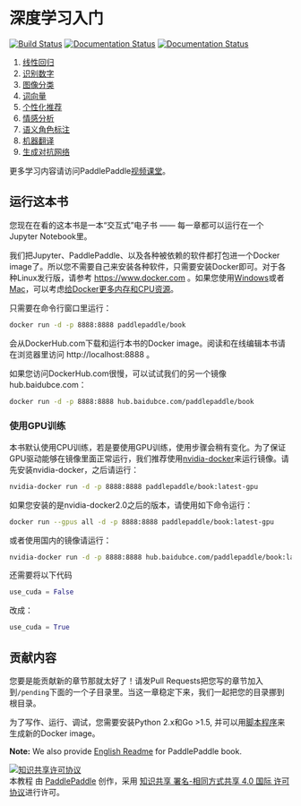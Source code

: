 # 深度学习入门

[![Build Status](https://travis-ci.org/PaddlePaddle/book.svg?branch=develop)](https://travis-ci.org/PaddlePaddle/book)
[![Documentation Status](https://img.shields.io/badge/docs-latest-brightgreen.svg?style=flat)](https://github.com/PaddlePaddle/book/blob/develop/README.md)
[![Documentation Status](https://img.shields.io/badge/中文文档-最新-brightgreen.svg)](https://github.com/PaddlePaddle/book/blob/develop/README.cn.md)

1. [线性回归](https://www.paddlepaddle.org.cn/documentation/docs/zh/1.5/beginners_guide/basics/fit_a_line/README.cn.html)
1. [识别数字](https://www.paddlepaddle.org.cn/documentation/docs/zh/1.5/beginners_guide/basics/recognize_digits/README.cn.html)
1. [图像分类](https://www.paddlepaddle.org.cn/documentation/docs/zh/1.5/beginners_guide/basics/image_classification/index.html)
1. [词向量](https://www.paddlepaddle.org.cn/documentation/docs/zh/1.5/beginners_guide/basics/word2vec/index.html)
1. [个性化推荐](https://www.paddlepaddle.org.cn/documentation/docs/zh/1.5/beginners_guide/basics/recommender_system/index.html)
1. [情感分析](https://www.paddlepaddle.org.cn/documentation/docs/zh/1.5/beginners_guide/basics/understand_sentiment/index.html)
1. [语义角色标注](https://www.paddlepaddle.org.cn/documentation/docs/zh/1.5/beginners_guide/basics/label_semantic_roles/index.html)
1. [机器翻译](https://www.paddlepaddle.org.cn/documentation/docs/zh/1.5/beginners_guide/basics/machine_translation/index.html)
1. [生成对抗网络](https://www.paddlepaddle.org.cn/documentation/docs/zh/1.5/beginners_guide/basics/gan/index.html)

更多学习内容请访问PaddlePaddle[视频课堂](http://bit.baidu.com/Course/datalist/column/117.html)。

## 运行这本书

您现在在看的这本书是一本“交互式”电子书 —— 每一章都可以运行在一个Jupyter Notebook里。

我们把Jupyter、PaddlePaddle、以及各种被依赖的软件都打包进一个Docker image了。所以您不需要自己来安装各种软件，只需要安装Docker即可。对于各种Linux发行版，请参考 https://www.docker.com 。如果您使用[Windows](https://www.docker.com/docker-windows)或者[Mac](https://www.docker.com/docker-mac)，可以考虑[给Docker更多内存和CPU资源](http://stackoverflow.com/a/39720010/724872)。

只需要在命令行窗口里运行：

```bash
docker run -d -p 8888:8888 paddlepaddle/book
```

会从DockerHub.com下载和运行本书的Docker image。阅读和在线编辑本书请在浏览器里访问 http://localhost:8888 。

如果您访问DockerHub.com很慢，可以试试我们的另一个镜像hub.baidubce.com：

```bash
docker run -d -p 8888:8888 hub.baidubce.com/paddlepaddle/book
```

### 使用GPU训练

本书默认使用CPU训练，若是要使用GPU训练，使用步骤会稍有变化。为了保证GPU驱动能够在镜像里面正常运行，我们推荐使用[nvidia-docker](https://github.com/NVIDIA/nvidia-docker)来运行镜像。请先安装nvidia-docker，之后请运行：

```bash
nvidia-docker run -d -p 8888:8888 paddlepaddle/book:latest-gpu
```
如果您安装的是nvidia-docker2.0之后的版本，请使用如下命令运行：

```bash
docker run --gpus all -d -p 8888:8888 paddlepaddle/book:latest-gpu
```


或者使用国内的镜像请运行：

```bash
nvidia-docker run -d -p 8888:8888 hub.baidubce.com/paddlepaddle/book:latest-gpu
```

还需要将以下代码
```python
use_cuda = False
```

改成：
```python
use_cuda = True
```


## 贡献内容

您要是能贡献新的章节那就太好了！请发Pull Requests把您写的章节加入到`/pending`下面的一个子目录里。当这一章稳定下来，我们一起把您的目录挪到根目录。

为了写作、运行、调试，您需要安装Python 2.x和Go >1.5, 并可以用[脚本程序](https://github.com/PaddlePaddle/book/blob/develop/.tools/convert-markdown-into-ipynb-and-test.sh)来生成新的Docker image。

**Note:** We also provide [English Readme](https://github.com/PaddlePaddle/book/blob/develop/README.md) for PaddlePaddle book.


<a rel="license" href="http://creativecommons.org/licenses/by-sa/4.0/"><img alt="知识共享许可协议" style="border-width:0" src="https://i.creativecommons.org/l/by-sa/4.0/88x31.png" /></a><br /><span xmlns:dct="http://purl.org/dc/terms/" href="http://purl.org/dc/dcmitype/Text" property="dct:title" rel="dct:type">本教程</span> 由 <a xmlns:cc="http://creativecommons.org/ns#" href="http://www.paddlepaddle.org/" property="cc:attributionName" rel="cc:attributionURL">PaddlePaddle</a> 创作，采用 <a rel="license" href="http://creativecommons.org/licenses/by-sa/4.0/">知识共享 署名-相同方式共享 4.0 国际 许可协议</a>进行许可。
